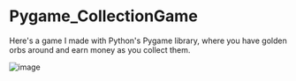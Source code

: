 # Pygame_CollectionGame
Here's a game I made with Python's Pygame library, where you have golden orbs around and earn money as you collect them.

![image](https://user-images.githubusercontent.com/92020160/190086138-ec19650c-e285-4851-9043-be07e4cf8e8c.png)
